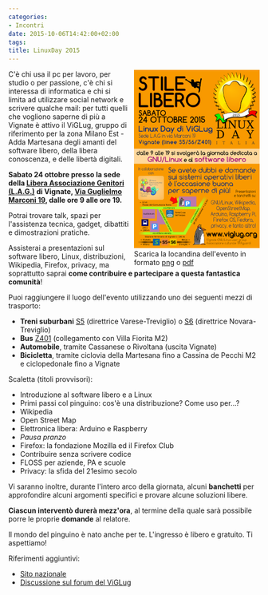 ```yaml
---
categories:
- Incontri
date: 2015-10-06T14:42:00+02:00
tags:
title: LinuxDay 2015
---
```


<div style="width: 50%; float: right; padding-left: 10px;">
<a href="/images/2015_linux_day.png" target="_blank"><img src="/images/2015_linux_day.png" alt="Locandina Linux Day 2015" class="img-responsive img-thumbnail" /></a>
Scarica la locandina dell'evento in formato <a href="/images/2015_linux_day.png">png</a> o <a href="/docs/2015_linux_day.pdf">pdf</a>
</div>

C'è chi usa il pc per lavoro, per studio o per passione, c'è chi si interessa di informatica e chi si limita ad utilizzare social network e scrivere qualche mail: per tutti quelli che vogliono saperne di più a Vignate è attivo il ViGLug, gruppo di riferimento per la zona Milano Est - Adda Martesana degli amanti del software libero, della libera conoscenza, e delle libertà digitali.

**Sabato 24 ottobre presso la sede della [Libera Associazione Genitori (L.A.G.)](http://www.lagvignate.altervista.org) di Vignate, [Via Guglielmo Marconi 19](http://www.openstreetmap.org/?mlat=45.49611&mlon=9.37917#map=19/45.49611/9.37917), dalle ore 9 alle ore 19.**

Potrai trovare talk, spazi per l'assistenza tecnica, gadget, dibattiti e dimostrazioni pratiche.

Assisterai a presentazioni sul software libero, Linux, distribuzioni, Wikipedia, Firefox, privacy, ma soprattutto saprai **come contribuire e partecipare a questa fantastica comunità**!

Puoi raggiungere il luogo dell'evento utilizzando uno dei seguenti mezzi di trasporto:

* **Treni suburbani** [S5](http://www.trenord.it/it/circolazione-e-linee/le-linee/linee-s/s5.aspx) (direttrice Varese-Treviglio) o [S6](http://www.trenord.it/it/circolazione-e-linee/le-linee/linee-s/s6.aspx) (direttrice Novara-Treviglio)
* **Bus** [Z401](http://milanosudest.autoguidovie.it/files/Milano%20Sud-Est/Linee/Orari/Invernale_scolastico/z401_FER%20INV.pdf) (collegamento con Villa Fiorita M2)
* **Automobile**, tramite Cassanese o Rivoltana (uscita Vignate)
* **Bicicletta**, tramite ciclovia della Martesana fino a Cassina de Pecchi M2 e ciclopedonale fino a Vignate

Scaletta (titoli provvisori):

* Introduzione al software libero e a Linux
* Primi passi col pinguino: cos'è una distribuzione? Come uso per...?
* Wikipedia
* Open Street Map
* Elettronica libera: Arduino e Raspberry
* *Pausa pranzo*
* Firefox: la fondazione Mozilla ed il Firefox Club
* Contribuire senza scrivere codice
* FLOSS per aziende, PA e scuole
* Privacy: la sfida del 21esimo secolo

Vi saranno inoltre, durante l'intero arco della giornata, alcuni **banchetti** per approfondire alcuni argomenti specifici e provare alcune soluzioni libere.

**Ciascun interventò durerà mezz'ora**, al termine della quale sarà possibile porre le proprie **domande** al relatore.

Il mondo del pinguino è nato anche per te. L'ingresso è libero e gratuito. Ti aspettiamo!

Riferimenti aggiuntivi:

* [Sito nazionale](http://linuxday.it/)
* [Discussione sul forum del ViGLug](https://forum.viglug.org/index.php/topic,2166.0.html)
